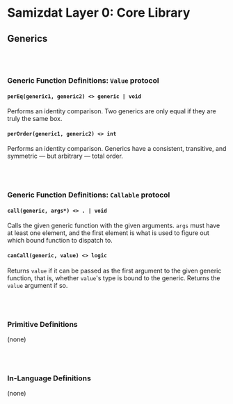 Samizdat Layer 0: Core Library
==============================

Generics
--------

<br><br>
### Generic Function Definitions: `Value` protocol

#### `perEq(generic1, generic2) <> generic | void`

Performs an identity comparison. Two generics are only equal if they are
truly the same box.

#### `perOrder(generic1, generic2) <> int`

Performs an identity comparison. Generics have a consistent, transitive, and
symmetric &mdash; but arbitrary &mdash; total order.


<br><br>
### Generic Function Definitions: `Callable` protocol

#### `call(generic, args*) <> . | void`

Calls the given generic function with the given arguments. `args` must
have at least one element, and the first element is what is used to
figure out which bound function to dispatch to.

#### `canCall(generic, value) <> logic`

Returns `value` if it can be passed as the first argument to the given
generic function, that is, whether `value`'s type is bound to the
generic. Returns the `value` argument if so.


<br><br>
### Primitive Definitions

(none)


<br><br>
### In-Language Definitions

(none)
